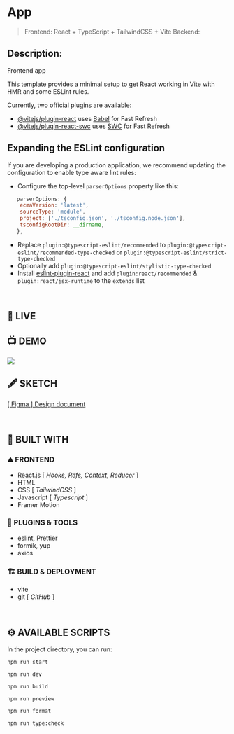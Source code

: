 # App

> Frontend: React + TypeScript + TailwindCSS + Vite
> Backend:

## Description:

Frontend app

This template provides a minimal setup to get React working in Vite with HMR and some ESLint rules.

Currently, two official plugins are available:

- [@vitejs/plugin-react](https://github.com/vitejs/vite-plugin-react/blob/main/packages/plugin-react/README.md) uses [Babel](https://babeljs.io/) for Fast Refresh
- [@vitejs/plugin-react-swc](https://github.com/vitejs/vite-plugin-react-swc) uses [SWC](https://swc.rs/) for Fast Refresh

## Expanding the ESLint configuration

If you are developing a production application, we recommend updating the configuration to enable type aware lint rules:

- Configure the top-level `parserOptions` property like this:

```js
   parserOptions: {
    ecmaVersion: 'latest',
    sourceType: 'module',
    project: ['./tsconfig.json', './tsconfig.node.json'],
    tsconfigRootDir: __dirname,
   },
```

- Replace `plugin:@typescript-eslint/recommended` to `plugin:@typescript-eslint/recommended-type-checked` or `plugin:@typescript-eslint/strict-type-checked`
- Optionally add `plugin:@typescript-eslint/stylistic-type-checked`
- Install [eslint-plugin-react](https://github.com/jsx-eslint/eslint-plugin-react) and add `plugin:react/recommended` & `plugin:react/jsx-runtime` to the `extends` list

<br />

## 🚀 LIVE

## 📺 DEMO

![](https://github.com/Philight/currency-convertor/blob/main/preview/preview.gif)

## 🖋️ SKETCH

<a href="https://www.figma.com/file/Aaj7iLk7g8CH1y1nmu8qkx/%5B-sketch-%5D-flight-radar?type=design&node-id=0%3A1&mode=design&t=GpQFyxeMb9vyphKD-1" target="_blank">[ Figma ] Design document</a>

<br />

## 🧰 BUILT WITH

### ⛰️ FRONTEND

- React.js [ *Hooks, Refs, Context, Reducer* ]
- HTML
- CSS [ *TailwindCSS* ]
- Javascript [ *Typescript* ]
- Framer Motion

### 💠 PLUGINS & TOOLS

- eslint, Prettier
- formik, yup
- axios

### 🏗️ BUILD & DEPLOYMENT

- vite
- git [ *GitHub* ]

<br />

## ⚙️ AVAILABLE SCRIPTS

In the project directory, you can run:

```
npm run start
```

```
npm run dev
```

```
npm run build
```

```
npm run preview
```

```
npm run format
```

```
npm run type:check
```
